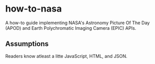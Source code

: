 # how-to-nasa

A how-to guide implementing NASA's Astronomy Picture Of The Day (APOD) and Earth Polychromatic Imaging Camera (EPIC) APIs.

## Assumptions
Readers know atleast a litte JavaScript, HTML, and JSON.
